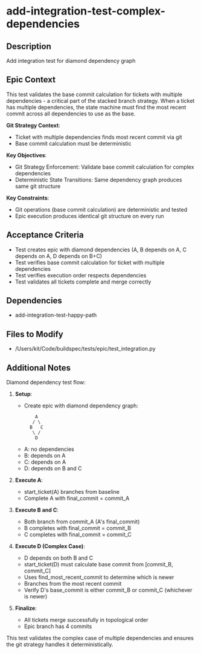 # add-integration-test-complex-dependencies

## Description
Add integration test for diamond dependency graph

## Epic Context
This test validates the base commit calculation for tickets with multiple dependencies - a critical part of the stacked branch strategy. When a ticket has multiple dependencies, the state machine must find the most recent commit across all dependencies to use as the base.

**Git Strategy Context**:
- Ticket with multiple dependencies finds most recent commit via git
- Base commit calculation must be deterministic

**Key Objectives**:
- Git Strategy Enforcement: Validate base commit calculation for complex dependencies
- Deterministic State Transitions: Same dependency graph produces same git structure

**Key Constraints**:
- Git operations (base commit calculation) are deterministic and tested
- Epic execution produces identical git structure on every run

## Acceptance Criteria
- Test creates epic with diamond dependencies (A, B depends on A, C depends on A, D depends on B+C)
- Test verifies base commit calculation for ticket with multiple dependencies
- Test verifies execution order respects dependencies
- Test validates all tickets complete and merge correctly

## Dependencies
- add-integration-test-happy-path

## Files to Modify
- /Users/kit/Code/buildspec/tests/epic/test_integration.py

## Additional Notes
Diamond dependency test flow:

1. **Setup**:
   - Create epic with diamond dependency graph:
     ```
         A
        / \
       B   C
        \ /
         D
     ```
   - A: no dependencies
   - B: depends on A
   - C: depends on A
   - D: depends on B and C

2. **Execute A**:
   - start_ticket(A) branches from baseline
   - Complete A with final_commit = commit_A

3. **Execute B and C**:
   - Both branch from commit_A (A's final_commit)
   - B completes with final_commit = commit_B
   - C completes with final_commit = commit_C

4. **Execute D (Complex Case)**:
   - D depends on both B and C
   - start_ticket(D) must calculate base commit from [commit_B, commit_C]
   - Uses find_most_recent_commit to determine which is newer
   - Branches from the most recent commit
   - Verify D's base_commit is either commit_B or commit_C (whichever is newer)

5. **Finalize**:
   - All tickets merge successfully in topological order
   - Epic branch has 4 commits

This test validates the complex case of multiple dependencies and ensures the git strategy handles it deterministically.

